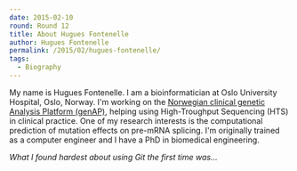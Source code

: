 ```yaml
---
date: 2015-02-10
round: Round 12
title: About Hugues Fontenelle
author: Hugues Fontenelle
permalink: /2015/02/hugues-fontenelle/
tags:
  - Biography
---
```

My name is Hugues Fontenelle. I am a bioinformatician at Oslo University Hospital, Oslo, Norway.
I'm working on the [Norwegian clinical genetic Analysis Platform (genAP)](http://www.med.uio.no/klinmed/english/research/projects/genap/), helping using High-Troughput Sequencing (HTS) in clinical practice. One of my research interests is the computational prediction of mutation effects on pre-mRNA splicing.
I'm originally trained as a computer engineer and I have a PhD in biomedical engineering.

*What I found hardest about using Git the first time was...*
